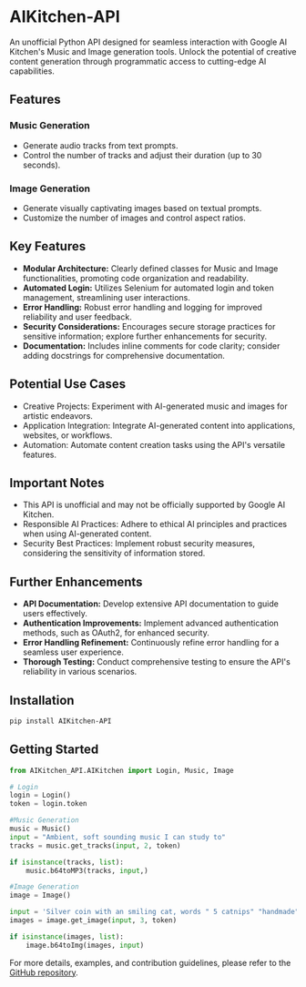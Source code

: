 # AIKitchen-API

An unofficial Python API designed for seamless interaction with Google AI Kitchen's Music and Image generation tools. Unlock the potential of creative content generation through programmatic access to cutting-edge AI capabilities.

## Features

### Music Generation

- Generate audio tracks from text prompts.
- Control the number of tracks and adjust their duration (up to 30 seconds).

### Image Generation

- Generate visually captivating images based on textual prompts.
- Customize the number of images and control aspect ratios.

## Key Features

- **Modular Architecture:** Clearly defined classes for Music and Image functionalities, promoting code organization and readability.
- **Automated Login:** Utilizes Selenium for automated login and token management, streamlining user interactions.
- **Error Handling:** Robust error handling and logging for improved reliability and user feedback.
- **Security Considerations:** Encourages secure storage practices for sensitive information; explore further enhancements for security.
- **Documentation:** Includes inline comments for code clarity; consider adding docstrings for comprehensive documentation.

## Potential Use Cases

- Creative Projects: Experiment with AI-generated music and images for artistic endeavors.
- Application Integration: Integrate AI-generated content into applications, websites, or workflows.
- Automation: Automate content creation tasks using the API's versatile features.

## Important Notes

- This API is unofficial and may not be officially supported by Google AI Kitchen.
- Responsible AI Practices: Adhere to ethical AI principles and practices when using AI-generated content.
- Security Best Practices: Implement robust security measures, considering the sensitivity of information stored.

## Further Enhancements

- **API Documentation:** Develop extensive API documentation to guide users effectively.
- **Authentication Improvements:** Implement advanced authentication methods, such as OAuth2, for enhanced security.
- **Error Handling Refinement:** Continuously refine error handling for a seamless user experience.
- **Thorough Testing:** Conduct comprehensive testing to ensure the API's reliability in various scenarios.

## Installation

```bash
pip install AIKitchen-API
```

## Getting Started

```python
from AIKitchen_API.AIKitchen import Login, Music, Image

# Login
login = Login()
token = login.token

#Music Generation
music = Music()
input = "Ambient, soft sounding music I can study to"
tracks = music.get_tracks(input, 2, token)

if isinstance(tracks, list):
    music.b64toMP3(tracks, input,)

#Image Generation 
image = Image()

input = 'Silver coin with an smiling cat, words " 5 catnips" "handmade"'
images = image.get_image(input, 3, token)

if isinstance(images, list):
    image.b64toImg(images, input)


```

For more details, examples, and contribution guidelines, please refer to the [GitHub repository](https://github.com/mir-ashiq/AIKitchen-API).
```
